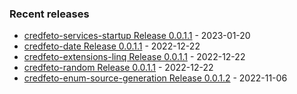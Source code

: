 <!-- ### Hi there 👋 -->

### Recent releases
<!-- recent_releases starts -->
* [credfeto-services-startup Release 0.0.1.1](https://github.com/credfeto/credfeto-services-startup/releases/tag/v0.0.1.1) - 2023-01-20
* [credfeto-date Release 0.0.1.1](https://github.com/credfeto/credfeto-date/releases/tag/v0.0.1.1) - 2022-12-22
* [credfeto-extensions-linq Release 0.0.1.1](https://github.com/credfeto/credfeto-extensions-linq/releases/tag/v0.0.1.1) - 2022-12-22
* [credfeto-random Release 0.0.1.1](https://github.com/credfeto/credfeto-random/releases/tag/v0.0.1.1) - 2022-12-22
* [credfeto-enum-source-generation Release 0.0.1.2](https://github.com/credfeto/credfeto-enum-source-generation/releases/tag/v0.0.1.2) - 2022-11-06
<!-- recent_releases ends -->


<!--
**credfeto/credfeto** is a ✨ _special_ ✨ repository because its `README.md` (this file) appears on your GitHub profile.

Here are some ideas to get you started:

- 🔭 I’m currently working on ...
- 🌱 I’m currently learning ...
- 👯 I’m looking to collaborate on ...
- 🤔 I’m looking for help with ...
- 💬 Ask me about ...
- 📫 How to reach me: ...
- 😄 Pronouns: ...
- ⚡ Fun fact: ...
-->
